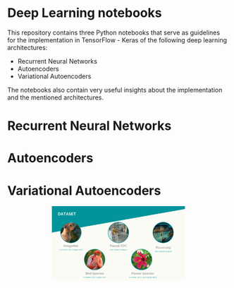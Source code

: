 # Deep Learning notebooks

This repository contains three Python notebooks that serve as guidelines for the implementation in TensorFlow - Keras of the following deep learning architectures:
- Recurrent Neural Networks
- Autoencoders
- Variational Autoencoders

The notebooks also contain very useful insights about the implementation and the mentioned architectures.

# Recurrent Neural Networks

# Autoencoders

# Variational Autoencoders

<p align="center">
  <img src="https://github.com/silviapoletti/Image-colorization-methods-review/blob/9978d74548e1f96ac6f0b22f16671cf814932555/report/datasets.png" width="60%"/>
</p>

<br />

